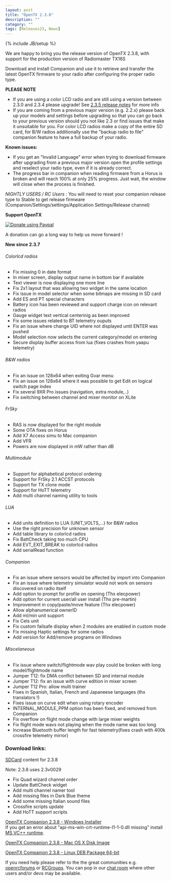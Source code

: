 ```yaml
---
layout: post
title: "OpenTX 2.3.8"
description: ""
category: ""
tags: [Releases23, News]
---
```

{% include JB/setup %}

We are happy to bring you the release version of OpenTX 2.3.8, with support for the production version of Radiomaster TX16S

Download and install Companion and use it to retrieve and transfer the latest OpenTX firmware to your radio after configuring the proper radio type.

**PLEASE NOTE**

- If you are using a color LCD radio and are still using a version between 2.3.0 and 2.3.4 please upgrade! See [2.3.5 release notes](http://www.open-tx.org/2020/01/15/opentx-2.3.5) for more info
- If you are coming from a previous major version (e.g. 2.2.x) please back up your models and settings before upgrading so that you can go back to your previous version should you not like 2.3 or find issues that make it unsuitable for you. For color LCD radios make a copy of the entire SD card, for B/W radios additionally use the "backup radio to file" companion feature to have a full backup of your radio.

**Known issues:**

- If you get an "Invalid Language" error when trying to download firmware after upgrading from a previous major version open the profile settings and reselect your radio type, even if it is already correct.
- The progress bar in companion when reading firmware from a Horus is broken and will reach 100% at only 25% progress. Just wait, the window will close when the process is finished.

*NIGHTLY USERS / RC Users :* You will need to reset your companion release type to Stable to get release firmware (Companion/Settings/settings/Application Settings/Release channel)

**Support OpenTX**

<a href="https://www.paypal.com/cgi-bin/webscr?cmd=_s-xclick&amp;hosted_button_id=DJ9MASSKVW8WN" rel="nofollow"><img src="https://camo.githubusercontent.com/11b2f47d7b4af17ef3a803f57c37de3ac82ac039/68747470733a2f2f696d672e736869656c64732e696f2f62616467652f70617970616c2d646f6e6174652d79656c6c6f772e737667" alt="Donate using Paypal" data-canonical-src="https://img.shields.io/badge/paypal-donate-yellow.svg" style="max-width:100%;"></a>

A donation can go a long way to help us move forward !

**New since 2.3.7**

###### Colorlcd radios
- Fix missing 0 in date format
- In mixer screen, display output name in bottom bar if available
- Text viewer is now displaying one more line
- Fix 2x1 layout that was allowing two widget in the same location
- Fix issue in model selector when some bitmaps are missing in SD card
- Add ES and PT special characters
- Battery icon has been reviewed and support charge icon on relevant radios
- Gauge widget text vertical centerinig as been improved
- Fix some issues related to BT telemetry ouputs
- Fix an issue where change UID where not displayed until ENTER was pushed
- Model selection now selects the current category/model on entering
- Secure display buffer access from lua (fixes crashes from yaapu telemetry)

###### B&W radios
- Fix an issue on 128x64 when exiting Gvar menu
- Fix an issue on 128x64 where it was possible to get Edit on logical switch page index
- Fix several 9XR Pro issues (navigation, extra module,..)
- Fix switching between channel and mixer monitor on XLite

###### FrSky
- RAS is now displayed for the right module
- Some OTA fixes on Horus
- Add X7 Access simu to Mac companion
- Add VFR
- Powers are now displayed in mW rather than dB

###### Multimodule
- Support for alphabetical protocol ordering
- Support for FrSky 2.1 ACCST protocols
- Support for TX clone mode
- Support for HoTT telemetry
- Add multi channel naming utility to tools

###### LUA
- Add units definition to LUA (UNIT_VOLTS,...) for B&W radios
- Use the right precision for unknown sensor
- Add table library to colorlcd radios
- Fix BattCheck taking too much CPU
- Add EVT_EXIT_BREAK to colorlcd radios
- Add serialRead function

###### Companion
- Fix an issue where sensors would be affected by import into Companion
- Fix an issue where telemetry simulator would not work on sensors discovered on radio itself
- Add option to prompt for profile on opening (Thx elecpower)
- Add option for current user/all user install (Thx pre-martin)
- Improvement in copy/paste/move feature (Thx elecpower)
- Allow alphanumerical ownerID
- Add ml/min unit support
- Fix Cels unit
- Fix custom failsafe display when 2 modules are enabled in custom mode
- Fix missing Haptic settings for some radios
- Add version for Add/remove programs on Windows

###### Miscelaneous
- Fix issue where switch/flightmode wav play could be broken with long model/flightmode name
- Jumper T12: fix DMA conflict between SD and internal module
- Jumper T12: fix an issue with curve edition in mixer screen
- Jumper T12 Pro: allow multi trainer
- Fixes in Spanish, Italian, French and Japaneese languages (thx translators !)
- Fixes issue on curve edit when using rotary encoder
- INTERNAL_MODULE_PPM option has been fixed, and removed from Companion
- Fix overflow on flight mode change with large mixer weights
- Fix flight mode wavs not playing when the mode name was too long
- Increase Bluetooth buffer length for fast telemetry(fixes crash with 400k crossfire telemetry mirror)

### Download links:

[SDCard](http://downloads.open-tx.org/2.3/release/sdcard/) content for 2.3.8

Note: 2.3.8 uses 2.3v0029
- Fix Quad wizard channel order
- Update BattCheck widget
- Add multi channel namer tool
- Add missing files in Dark Blue theme
- Add some missing Italian sound files
- Crossfire scripts update
- Add HoTT support scripts

[OpenTX Companion 2.3.8  - Windows Installer](http://downloads.open-tx.org/2.3/release/companion/windows/companion-windows-2.3.8.exe)  
If you get an error about "api-ms-win-crt-runtime-I1-1-0.dll missing" install [MS VC++ runtime](https://support.microsoft.com/en-us/help/2999226/update-for-universal-c-runtime-in-windows).

[OpenTX Companion 2.3.8  - Mac OS X Disk Image](http://downloads.open-tx.org/2.3/release/companion/macosx/opentx-companion-2.3.8.dmg)

[OpenTX Companion 2.3.8  - Linux DEB Package 64-bit](http://downloads.open-tx.org/2.3/release/companion/linux/companion23_2.3.8_amd64.deb)

If you need help please refer to the the great communities e.g. [openrcforums](http://openrcforums.com/forum/viewforum.php?f=45) or [RCGroups](https://www.rcgroups.com/forums/showthread.php?3395177-Official-OpenTX-version-2-3-Discussion-Thread). You can pop in our [chat room](https://discord.gg/CZCwVx2) where other users and/or devs may be available.
